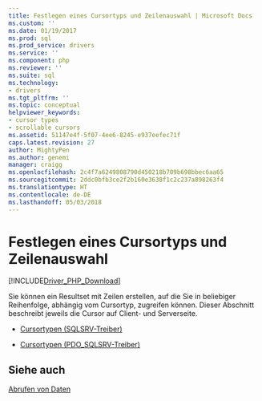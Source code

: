 ```yaml
---
title: Festlegen eines Cursortyps und Zeilenauswahl | Microsoft Docs
ms.custom: ''
ms.date: 01/19/2017
ms.prod: sql
ms.prod_service: drivers
ms.service: ''
ms.component: php
ms.reviewer: ''
ms.suite: sql
ms.technology:
- drivers
ms.tgt_pltfrm: ''
ms.topic: conceptual
helpviewer_keywords:
- cursor types
- scrollable cursors
ms.assetid: 51147e4f-5f07-4ee6-8245-e937eefec71f
caps.latest.revision: 27
author: MightyPen
ms.author: genemi
manager: craigg
ms.openlocfilehash: 2c4f7a6249808790d450218b709b698bbec6aa65
ms.sourcegitcommit: 2ddc0bfb3ce2f2b160e3638f1c2c237a898263f4
ms.translationtype: HT
ms.contentlocale: de-DE
ms.lasthandoff: 05/03/2018
---
```

# <a name="specifying-a-cursor-type-and-selecting-rows"></a>Festlegen eines Cursortyps und Zeilenauswahl
[!INCLUDE[Driver_PHP_Download](../../includes/driver_php_download.md)]

Sie können ein Resultset mit Zeilen erstellen, auf die Sie in beliebiger Reihenfolge, abhängig vom Cursortyp, zugreifen können.  Dieser Abschnitt beschreibt jeweils die Cursor auf Client- und Serverseite.  
  
-   [Cursortypen &#40;SQLSRV-Treiber&#41;](../../connect/php/cursor-types-sqlsrv-driver.md)  
  
-   [Cursortypen &#40;PDO_SQLSRV-Treiber&#41;](../../connect/php/cursor-types-pdo-sqlsrv-driver.md)  
  
## <a name="see-also"></a>Siehe auch  
[Abrufen von Daten](../../connect/php/retrieving-data.md)  
  
